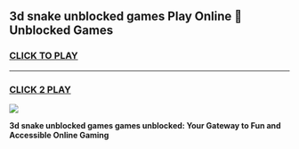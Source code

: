 
## 3d snake unblocked games Play Online 👋 Unblocked Games
<h3>
<a href="https://premium.freeplayer.one?title=3d_snake_unblocked_games&ref=19F">CLICK TO PLAY</a></h3>
<hr>

<h3>
<a href="https://premium.freeplayer.one?title=3d_snake_unblocked_games&ref=19F">CLICK 2 PLAY</a>
  
</h3>

<a href="https://premium.freeplayer.one?title=3d_snake_unblocked_games&ref=19F"><img src="https://clearcache.store/games.png"></a>


**3d snake unblocked games games unblocked: Your Gateway to Fun and Accessible Online Gaming**
